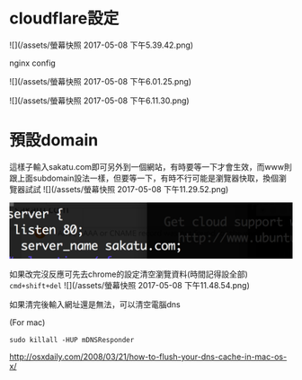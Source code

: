 # cloudflare設定
![](/assets/螢幕快照 2017-05-08 下午5.39.42.png)

nginx config

![](/assets/螢幕快照 2017-05-08 下午6.01.25.png)

![](/assets/螢幕快照 2017-05-08 下午6.11.30.png)



# 預設domain

這樣子輸入sakatu.com即可另外到一個網站，有時要等一下才會生效，而www則跟上面subdomain設法一樣，但要等一下，有時不行可能是瀏覽器快取，換個瀏覽器試試
![](/assets/螢幕快照 2017-05-08 下午11.29.52.png)

![](/assets/s.png)


如果改完沒反應可先去chrome的設定清空瀏覽資料(時間記得設全部)
`cmd+shift+del`
![](/assets/螢幕快照 2017-05-08 下午11.48.54.png)


如果清完後輸入網址還是無法，可以清空電腦dns

(For mac)
```
sudo killall -HUP mDNSResponder
```
http://osxdaily.com/2008/03/21/how-to-flush-your-dns-cache-in-mac-os-x/